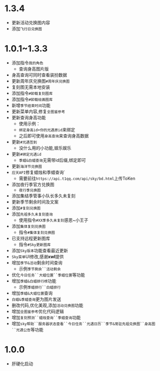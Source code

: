 # 1.3.4
* 更新活动兑换图内容
* 添加`飞行日兑换图`

# 1.0.1~1.3.3
* 添加指令`我的角色`
  * 查询身高图片版
* 身高查询可同时查看装扮数据
* 更新周年庆兑换图`#周年庆兑换图`
* 复刻图无需本地安装
* 添加指令`#卸载复刻图库`
* 添加指令`#卸载绘画图库`
* 新增`季节结束时间`功能
* 更新菜单内容,修复`全图鉴参考`
* 更新查询身高功能
  * 使用示例：
  * `绑定身高id+你的光遇原id`来绑定
  * 之后即可使用`身高查询`来查询身高数据
* 更新`#光遇签到`
  * 没什么用的小功能,娱乐娱乐
* 更新`#绑定光遇id`
  * `季蜡&白蜡查询`无需带id后缀,绑定即可
* 更新`海洋节兑换图`
* `应天API`修复蜡烛和季蜡查询`
  * 需要前往`https://api.t1qq.com/api/sky/bd.html`上传ToKen
* 添加夜行季官方兑换图
  * `夜行季兑换图`
* 添加集结季管事小队长多久未复刻
* 更新季节剩余时间及文案
* 添加`#复刻兑换图`
* 添加`先祖多久未复刻查询`
  * 使用指令`#XX季多久未复刻`感恩~小王子
* 添加`集体复刻兑换图`
  * 指令`#集体复刻兑换图`
* 已支持远程更新图库
  * 指令`#Sky更新图库`
* 添加`Sky版本`功能查看最近更新
* `Sky菜单`UI修改,感谢**xwl**提供
* 增加`季节&活动`剩余时间查询
  * 示例`季节剩余``活动剩余`
* 优化`今日任务``大蜡位置``季蜡位置`等功能
* 增加`季蜡&白蜡排行榜`功能
  * 示例`季蜡排行``白蜡排行`
* 增加`季蜡&大蜡位置`查询
* `白蜡&季蜡查询`更为图片发送
* 删改代码,优化美观,添加`活动兑换图`功能
* 增加`全图鉴参考`优化代码逻辑
* 增加`复刻预测``蜡烛查询``季蜡查询`功能
* 增加`sky帮助``服务器状态查看``今日任务``光遇日历``季节&常驻先祖兑换图``身高图``光遇公告`等功能

# 1.0.0
* 肝硬化启动
